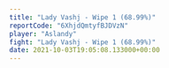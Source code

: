 ```yaml
---
title: "Lady Vashj - Wipe 1 (68.99%)"
reportCode: "6XhjdQmtyfBJDVzN"
player: "Aslandy"
fight: "Lady Vashj - Wipe 1 (68.99%)"
date: 2021-10-03T19:05:08.133000+00:00
---
```

